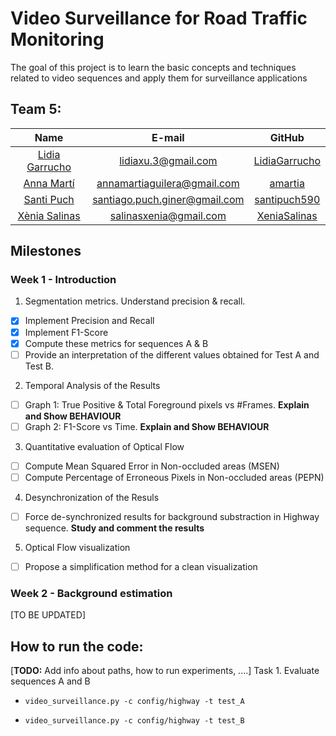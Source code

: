 # Video Surveillance for Road Traffic Monitoring

The goal of this project is to learn the basic concepts and techniques related to video sequences and apply them for surveillance applications

## Team 5:

| Name | E-mail | GitHub |
| :---: | :---: | :---: |
| [Lidia Garrucho](https://www.linkedin.com/in/lidia-garrucho-moras-77961a8a/) | lidiaxu.3@gmail.com | [LidiaGarrucho](https://github.com/LidiaGarrucho) |
| [Anna Martí](https://www.linkedin.com/in/annamartiaguilera/) | annamartiaguilera@gmail.com | [amartia](https://github.com/amartia) |
| [Santi Puch](https://www.linkedin.com/in/santipuch/) | santiago.puch.giner@gmail.com | [santipuch590](https://github.com/santipuch590) |
| [Xènia Salinas](https://www.linkedin.com/in/x%C3%A8nia-salinas-ventall%C3%B3-509081156/) | salinasxenia@gmail.com | [XeniaSalinas](https://github.com/XeniaSalinas) |

## Milestones 

### Week 1 - Introduction
1. Segmentation metrics. Understand precision & recall.
- [x] Implement Precision and Recall
- [x] Implement F1-Score
- [x] Compute these metrics for sequences A & B
- [ ] Provide an interpretation of the different values obtained for Test A and Test B.

2. Temporal Analysis of the Results
- [ ] Graph 1: True Positive & Total Foreground pixels vs #Frames. **Explain and Show BEHAVIOUR**
- [ ] Graph 2: F1-Score vs Time. **Explain and Show BEHAVIOUR**

3. Quantitative evaluation of Optical Flow
- [ ] Compute Mean Squared Error in Non-occluded areas (MSEN)
- [ ] Compute Percentage of Erroneous Pixels in Non-occluded areas (PEPN)

4. Desynchronization of the Resuls
- [ ] Force de-synchronized results for background substraction in Highway sequence. **Study and comment the results**

5. Optical Flow visualization
- [ ] Propose a simplification method for a clean visualization

### Week 2 - Background estimation
[TO BE UPDATED]


## How to run the code:

[**TODO:** Add info about paths, how to run experiments, ....]
Task 1. Evaluate sequences A and B
- `video_surveillance.py -c config/highway -t test_A`

- `video_surveillance.py -c config/highway -t test_B`


